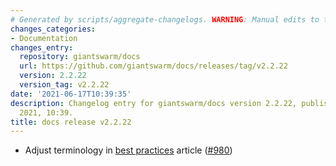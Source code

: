 ```yaml
---
# Generated by scripts/aggregate-changelogs. WARNING: Manual edits to this files will be overwritten.
changes_categories:
- Documentation
changes_entry:
  repository: giantswarm/docs
  url: https://github.com/giantswarm/docs/releases/tag/v2.2.22
  version: 2.2.22
  version_tag: v2.2.22
date: '2021-06-17T10:39:35'
description: Changelog entry for giantswarm/docs version 2.2.22, published on 17 June
  2021, 10:39.
title: docs release v2.2.22
---
```


- Adjust terminology in [best practices](https://docs.giantswarm.io/kubernetes/best-practices/) article ([#980](https://github.com/giantswarm/docs/pull/980))
